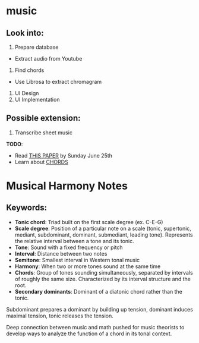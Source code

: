 # music

## Look into:
1. Prepare database
  * Extract audio from Youtube
1. Find chords
  * Use Librosa to extract chromagram
1. UI Design
1. UI Implementation

## Possible extension:
1. Transcribe sheet music

**TODO**:
* Read [THIS PAPER](http://dreixel.net/research/pdf/fmmh.pdf) by Sunday June 25th
* Learn about [CHORDS](http://www.musictheory.net/lessons/40)

# Musical Harmony Notes
## Keywords:
* **Tonic chord**: Triad built on the first scale degree (ex. C-E-G)
* **Scale degree**: Position of a particular note on a scale (tonic, supertonic, mediant, subdominant, dominant, submediant, leading tone). Represents the relative interval between a tone and its tonic.
* **Tone**: Sound with a fixed frequency or pitch
* **Interval**: Distance between two notes
* **Semitone**: Smallest interval in Western tonal music
* **Harmony**: When two or more tones sound at the same time
* **Chords**: Group of tones sounding simultaneously, separated by intervals of roughly the same size. Characterized by its interval structure and the root.
* **Secondary dominants**: Dominant of a diatonic chord rather than the tonic.

Subdominant prepares a dominant by building up tension, dominant induces maximal tension, tonic releases the tension.

Deep connection between music and math pushed for music theorists to develop ways to analyze the function of a chord in its tonal context.
